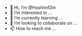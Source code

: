 - 👋 Hi, I’m @Hashim12in
- 👀 I’m interested in ...
- 🌱 I’m currently learning ...
- 💞️ I’m looking to collaborate on ...
- 📫 How to reach me ...

<!---
Hashim12in/Hashim12in is a ✨ special ✨ repository because its `README.md` (this file) appears on your GitHub profile.
You can click the Preview link to take a look at your changes.
--->
